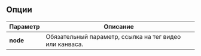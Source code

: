 ## Опции
| Параметр  | Описание  |
|--|--|
| **node** | Обязательный параметр, ссылка на тег видео или канваса. |